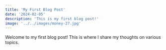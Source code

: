 ```yaml
---
title: 'My First Blog Post'
date: '2024-02-05'
description: 'This is my first blog post!'
image: '../../images/money-27.jpg'
---
```


Welcome to my first blog post! This is where I share my thoughts on various topics.

<!-- Additional content goes here -->